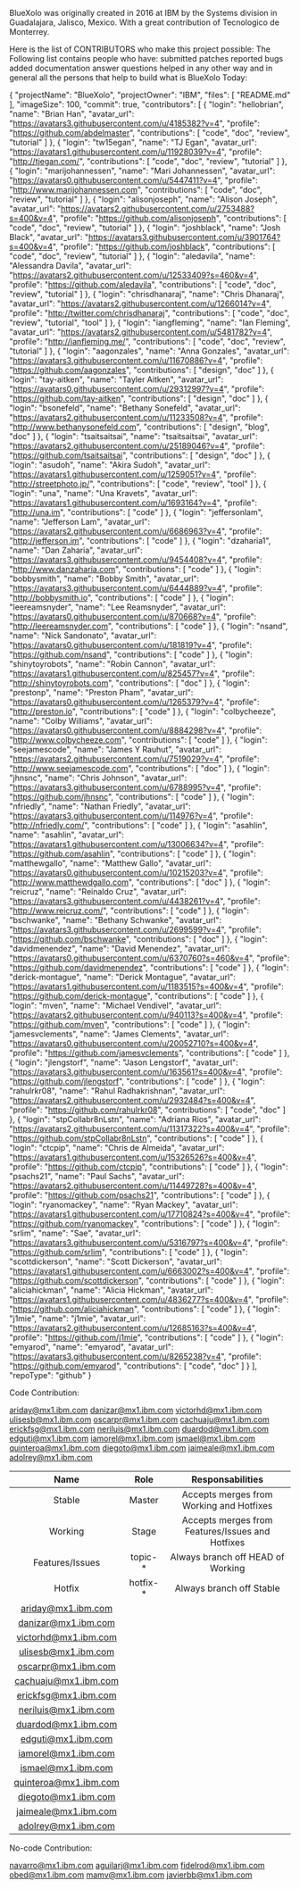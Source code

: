 BlueXolo was originally created in 2016 at IBM by the Systems division in Guadalajara, Jalisco, Mexico.
With a great contribution of Tecnologico de Monterrey.

Here is the list of CONTRIBUTORS who make this project possible:
The Following list contains people who have: 
    submitted patches
    reported bugs
    added documentation
    answer questions
    helped in any other way
    and in general all the persons that help to build what is BlueXolo Today:


{
  "projectName": "BlueXolo",
  "projectOwner": "IBM",
  "files": [
    "README.md"
  ],
  "imageSize": 100,
  "commit": true,
  "contributors": [
    {
      "login": "hellobrian",
      "name": "Brian Han",
      "avatar_url": "https://avatars3.githubusercontent.com/u/4185382?v=4",
      "profile": "https://github.com/abdelmaster",
      "contributions": [
        "code",
        "doc",
        "review",
        "tutorial"
      ]
    },
    {
      "login": "tw15egan",
      "name": "TJ Egan",
      "avatar_url": "https://avatars1.githubusercontent.com/u/11928039?v=4",
      "profile": "http://tjegan.com/",
      "contributions": [
        "code",
        "doc",
        "review",
        "tutorial"
      ]
    },
    {
      "login": "marijohannessen",
      "name": "Mari Johannessen",
      "avatar_url": "https://avatars0.githubusercontent.com/u/5447411?v=4",
      "profile": "http://www.marijohannessen.com",
      "contributions": [
        "code",
        "doc",
        "review",
        "tutorial"
      ]
    },
    {
      "login": "alisonjoseph",
      "name": "Alison Joseph",
      "avatar_url": "https://avatars2.githubusercontent.com/u/2753488?s=400&v=4",
      "profile": "https://github.com/alisonjoseph",
      "contributions": [
        "code",
        "doc",
        "review",
        "tutorial"
      ]
    },
    {
      "login": "joshblack",
      "name": "Josh Black",
      "avatar_url": "https://avatars3.githubusercontent.com/u/3901764?s=400&v=4",
      "profile": "https://github.com/joshblack",
      "contributions": [
        "code",
        "doc",
        "review",
        "tutorial"
      ]
    },
    {
      "login": "aledavila",
      "name": "Alessandra Davila",
      "avatar_url": "https://avatars2.githubusercontent.com/u/12533409?s=460&v=4",
      "profile": "https://github.com/aledavila",
      "contributions": [
        "code",
        "doc",
        "review",
        "tutorial"
      ]
    },
    {
      "login": "chrisdhanaraj",
      "name": "Chris Dhanaraj",
      "avatar_url": "https://avatars2.githubusercontent.com/u/1266014?v=4",
      "profile": "http://twitter.com/chrisdhanaraj",
      "contributions": [
        "code",
        "doc",
        "review",
        "tutorial",
        "tool"
      ]
    },
    {
      "login": "iangfleming",
      "name": "Ian Fleming",
      "avatar_url": "https://avatars2.githubusercontent.com/u/5481782?v=4",
      "profile": "http://ianfleming.me/",
      "contributions": [
        "code",
        "doc",
        "review",
        "tutorial"
      ]
    },
    {
      "login": "aagonzales",
      "name": "Anna Gonzales",
      "avatar_url": "https://avatars3.githubusercontent.com/u/11670886?v=4",
      "profile": "https://github.com/aagonzales",
      "contributions": [
        "design",
        "doc"
      ]
    },
    {
      "login": "tay-aitken",
      "name": "Tayler Aitken",
      "avatar_url": "https://avatars0.githubusercontent.com/u/29312997?v=4",
      "profile": "https://github.com/tay-aitken",
      "contributions": [
        "design",
        "doc"
      ]
    },
    {
      "login": "bsonefeld",
      "name": "Bethany Sonefeld",
      "avatar_url": "https://avatars2.githubusercontent.com/u/11233508?v=4",
      "profile": "http://www.bethanysonefeld.com",
      "contributions": [
        "design",
        "blog",
        "doc"
      ]
    },
    {
      "login": "tsaitsaitsai",
      "name": "tsaitsaitsai",
      "avatar_url": "https://avatars2.githubusercontent.com/u/25189046?v=4",
      "profile": "https://github.com/tsaitsaitsai",
      "contributions": [
        "design",
        "doc"
      ]
    },
    {
      "login": "asudoh",
      "name": "Akira Sudoh",
      "avatar_url": "https://avatars1.githubusercontent.com/u/1259051?v=4",
      "profile": "http://streetphoto.jp/",
      "contributions": [
        "code",
        "review",
        "tool"
      ]
    },
    {
      "login": "una",
      "name": "Una Kravets",
      "avatar_url": "https://avatars1.githubusercontent.com/u/1693164?v=4",
      "profile": "http://una.im",
      "contributions": [
        "code"
      ]
    },
    {
      "login": "jeffersonlam",
      "name": "Jefferson Lam",
      "avatar_url": "https://avatars2.githubusercontent.com/u/6686963?v=4",
      "profile": "http://jefferson.im",
      "contributions": [
        "code"
      ]
    },
    {
      "login": "dzaharia1",
      "name": "Dan Zaharia",
      "avatar_url": "https://avatars3.githubusercontent.com/u/9454408?v=4",
      "profile": "http://www.danzaharia.com",
      "contributions": [
        "code"
      ]
    },
    {
      "login": "bobbysmith",
      "name": "Bobby Smith",
      "avatar_url": "https://avatars3.githubusercontent.com/u/6444889?v=4",
      "profile": "http://bobbysmith.io",
      "contributions": [
        "code"
      ]
    },
    {
      "login": "leereamsnyder",
      "name": "Lee Reamsnyder",
      "avatar_url": "https://avatars0.githubusercontent.com/u/870668?v=4",
      "profile": "http://leereamsnyder.com",
      "contributions": [
        "code"
      ]
    },
    {
      "login": "nsand",
      "name": "Nick Sandonato",
      "avatar_url": "https://avatars0.githubusercontent.com/u/181819?v=4",
      "profile": "https://github.com/nsand",
      "contributions": [
        "code"
      ]
    },
    {
      "login": "shinytoyrobots",
      "name": "Robin Cannon",
      "avatar_url": "https://avatars1.githubusercontent.com/u/825457?v=4",
      "profile": "http://shinytoyrobots.com",
      "contributions": [
        "doc"
      ]
    },
    {
      "login": "prestonp",
      "name": "Preston Pham",
      "avatar_url": "https://avatars0.githubusercontent.com/u/1265379?v=4",
      "profile": "http://preston.io",
      "contributions": [
        "code"
      ]
    },
    {
      "login": "colbycheeze",
      "name": "Colby Williams",
      "avatar_url": "https://avatars0.githubusercontent.com/u/8884298?v=4",
      "profile": "http://www.colbycheeze.com",
      "contributions": [
        "code"
      ]
    },
    {
      "login": "seejamescode",
      "name": "James Y Rauhut",
      "avatar_url": "https://avatars2.githubusercontent.com/u/7519029?v=4",
      "profile": "http://www.seejamescode.com",
      "contributions": [
        "doc"
      ]
    },
    {
      "login": "jhnsnc",
      "name": "Chris Johnson",
      "avatar_url": "https://avatars3.githubusercontent.com/u/6788995?v=4",
      "profile": "https://github.com/jhnsnc",
      "contributions": [
        "code"
      ]
    },
    {
      "login": "nfriedly",
      "name": "Nathan Friedly",
      "avatar_url": "https://avatars3.githubusercontent.com/u/114976?v=4",
      "profile": "http://nfriedly.com/",
      "contributions": [
        "code"
      ]
    },
    {
      "login": "asahlin",
      "name": "asahlin",
      "avatar_url": "https://avatars1.githubusercontent.com/u/13006634?v=4",
      "profile": "https://github.com/asahlin",
      "contributions": [
        "code"
      ]
    },
    {
      "login": "matthewgallo",
      "name": "Matthew Gallo",
      "avatar_url": "https://avatars0.githubusercontent.com/u/10215203?v=4",
      "profile": "http://www.matthewdgallo.com",
      "contributions": [
        "doc"
      ]
    },
    {
      "login": "reicruz",
      "name": "Reinaldo Cruz",
      "avatar_url": "https://avatars3.githubusercontent.com/u/4438261?v=4",
      "profile": "http://www.reicruz.com/",
      "contributions": [
        "code"
      ]
    },
    {
      "login": "bschwanke",
      "name": "Bethany Schwanke",
      "avatar_url": "https://avatars3.githubusercontent.com/u/2699599?v=4",
      "profile": "https://github.com/bschwanke",
      "contributions": [
        "doc"
      ]
    },
    {
      "login": "davidmenendez",
      "name": "David Menendez",
      "avatar_url": "https://avatars0.githubusercontent.com/u/6370760?s=460&v=4",
      "profile": "https://github.com/davidmenendez",
      "contributions": [
        "code"
      ]
    },
    {
      "login": "derick-montague",
      "name": "Derick Montague",
      "avatar_url": "https://avatars1.githubusercontent.com/u/1183515?s=400&v=4",
      "profile": "https://github.com/derick-montague",
      "contributions": [
        "code"
      ]
    },
    {
      "login": "mven",
      "name": "Michael Vendivel",
      "avatar_url": "https://avatars2.githubusercontent.com/u/940113?s=400&v=4",
      "profile": "https://github.com/mven",
      "contributions": [
        "code"
      ]
    },
    {
      "login": "jamesvclements",
      "name": "James Clements",
      "avatar_url": "https://avatars0.githubusercontent.com/u/20052710?s=400&v=4",
      "profile": "https://github.com/jamesvclements",
      "contributions": [
        "code"
      ]
    },
    {
      "login": "jlengstorf",
      "name": "Jason Lengstorf",
      "avatar_url": "https://avatars3.githubusercontent.com/u/163561?s=400&v=4",
      "profile": "https://github.com/jlengstorf",
      "contributions": [
        "code"
      ]
    },
    {
      "login": "rahulrkr08",
      "name": "Rahul Radhakrishnan",
      "avatar_url": "https://avatars2.githubusercontent.com/u/2932484?s=400&v=4",
      "profile": "https://github.com/rahulrkr08",
      "contributions": [
        "code",
        "doc"
      ]
    },
    {
      "login": "stpCollabr8nLstn",
      "name": "Adriana Rios",
      "avatar_url": "https://avatars2.githubusercontent.com/u/11317322?s=400&v=4",
      "profile": "https://github.com/stpCollabr8nLstn",
      "contributions": [
        "code"
      ]
    },
    {
      "login": "ctcpip",
      "name": "Chris de Almeida",
      "avatar_url": "https://avatars1.githubusercontent.com/u/15326526?s=400&v=4",
      "profile": "https://github.com/ctcpip",
      "contributions": [
        "code"
      ]
    },
    {
      "login": "psachs21",
      "name": "Paul Sachs",
      "avatar_url": "https://avatars2.githubusercontent.com/u/11449728?s=400&v=4",
      "profile": "https://github.com/psachs21",
      "contributions": [
        "code"
      ]
    },
    {
      "login": "ryanomackey",
      "name": "Ryan Mackey",
      "avatar_url": "https://avatars1.githubusercontent.com/u/17710824?s=400&v=4",
      "profile": "https://github.com/ryanomackey",
      "contributions": [
        "code"
      ]
    },
    {
      "login": "srlim",
      "name": "Sae",
      "avatar_url": "https://avatars3.githubusercontent.com/u/5316797?s=400&v=4",
      "profile": "https://github.com/srlim",
      "contributions": [
        "code"
      ]
    },
    {
      "login": "scottdickerson",
      "name": "Scott Dickerson",
      "avatar_url": "https://avatars1.githubusercontent.com/u/6663002?s=400&v=4",
      "profile": "https://github.com/scottdickerson",
      "contributions": [
        "code"
      ]
    },
    {
      "login": "aliciahickman",
      "name": "Alicia Hickman",
      "avatar_url": "https://avatars1.githubusercontent.com/u/4836277?s=400&v=4",
      "profile": "https://github.com/aliciahickman",
      "contributions": [
        "code"
      ]
    },
    {
      "login": "j1mie",
      "name": "j1mie",
      "avatar_url": "https://avatars2.githubusercontent.com/u/12685163?s=400&v=4",
      "profile": "https://github.com/j1mie",
      "contributions": [
        "code"
      ]
    },
    {
      "login": "emyarod",
      "name": "emyarod",
      "avatar_url": "https://avatars3.githubusercontent.com/u/8265238?v=4",
      "profile": "https://github.com/emyarod",
      "contributions": [
        "code",
        "doc"
      ]
    }
  ],
  "repoType": "github"
}


Code Contribution:

ariday@mx1.ibm.com
danizar@mx1.ibm.com
victorhd@mx1.ibm.com
ulisesb@mx1.ibm.com
oscarpr@mx1.ibm.com
cachuaju@mx1.ibm.com
erickfsg@mx1.ibm.com
neriluis@mx1.ibm.com
duardod@mx1.ibm.com
edguti@mx1.ibm.com
iamorel@mx1.ibm.com
ismael@mx1.ibm.com
quinteroa@mx1.ibm.com
diegoto@mx1.ibm.com
jaimeale@mx1.ibm.com
adolrey@mx1.ibm.com

| Name | Role | Responsabilities |
| :---: | :---: | :---: |
| Stable   | Master     | Accepts merges from Working and Hotfixes    |
| Working     | Stage       | Accepts merges from Features/Issues and Hotfixes      |
| Features/Issues   | topic-*     | Always branch off HEAD of Working    |
| Hotfix     | hotfix-*       | Always branch off Stable      |
|ariday@mx1.ibm.com |
|danizar@mx1.ibm.com |
|victorhd@mx1.ibm.com |
|ulisesb@mx1.ibm.com |
|oscarpr@mx1.ibm.com |
|cachuaju@mx1.ibm.com |
|erickfsg@mx1.ibm.com |
|neriluis@mx1.ibm.com |
|duardod@mx1.ibm.com |
|edguti@mx1.ibm.com |
|iamorel@mx1.ibm.com |
|ismael@mx1.ibm.com |
|quinteroa@mx1.ibm.com |
|diegoto@mx1.ibm.com |
|jaimeale@mx1.ibm.com |
|adolrey@mx1.ibm.com |

No-code Contribution:

navarro@mx1.ibm.com
aguilarj@mx1.ibm.com
fidelrod@mx1.ibm.com
obed@mx1.ibm.com
mamv@mx1.ibm.com
javierbb@mx1.ibm.com
